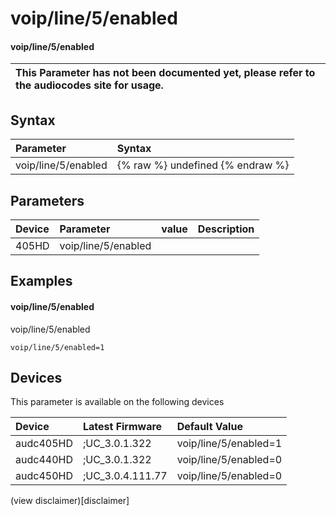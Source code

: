 ﻿---
description: voip/line/5/enabled
search: false
---

# voip/line/5/enabled

#### voip/line/5/enabled


| This Parameter has not been documented yet, please refer to the audiocodes site for usage.  |
| :--- |

## Syntax
| Parameter | Syntax |
| :--- | :--- |
|voip/line/5/enabled | {% raw %} undefined {% endraw %} |

## Parameters
|Device|Parameter|value|Description|
|:---|:---|:---|:---|
| 405HD | voip/line/5/enabled |  |  |

## Examples
#### voip/line/5/enabled

voip/line/5/enabled

```
voip/line/5/enabled=1
```

## Devices
This parameter is available on the following devices

| Device | Latest Firmware | Default Value |
|:---|:---|:---|
| audc405HD | ;UC_3.0.1.322 | voip/line/5/enabled=1 
| audc440HD | ;UC_3.0.1.322 | voip/line/5/enabled=0 
| audc450HD | ;UC_3.0.4.111.77 | voip/line/5/enabled=0 

(view disclaimer)[disclaimer]
